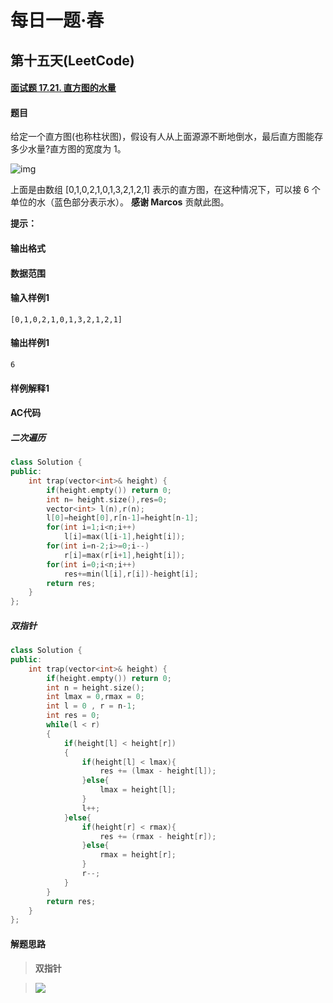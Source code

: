 # 每日一题·春

## 第十五天(LeetCode)

#### [面试题 17.21. 直方图的水量](https://leetcode-cn.com/problems/volume-of-histogram-lcci/)

#### 题目

给定一个直方图(也称柱状图)，假设有人从上面源源不断地倒水，最后直方图能存多少水量?直方图的宽度为 1。

![img](https://assets.leetcode-cn.com/aliyun-lc-upload/uploads/2018/10/22/rainwatertrap.png)

上面是由数组 [0,1,0,2,1,0,1,3,2,1,2,1] 表示的直方图，在这种情况下，可以接 6 个单位的水（蓝色部分表示水）。 **感谢 Marcos** 贡献此图。

**提示：**



#### 输出格式



#### 数据范围



#### 输入样例1

```
[0,1,0,2,1,0,1,3,2,1,2,1]
```

#### 输出样例1

```
6
```

#### 样例解释1

> 

#### AC代码

##### 二次遍历

```c++
class Solution {
public:
    int trap(vector<int>& height) {
        if(height.empty()) return 0;
        int n= height.size(),res=0;
        vector<int> l(n),r(n);
        l[0]=height[0],r[n-1]=height[n-1];
        for(int i=1;i<n;i++)
            l[i]=max(l[i-1],height[i]);
        for(int i=n-2;i>=0;i--)
            r[i]=max(r[i+1],height[i]);
        for(int i=0;i<n;i++)
            res+=min(l[i],r[i])-height[i];
        return res;
    }
};
```

##### 双指针

```c++
class Solution {
public:
    int trap(vector<int>& height) {
        if(height.empty()) return 0;
        int n = height.size();
        int lmax = 0,rmax = 0;
        int l = 0 , r = n-1;
        int res = 0;
        while(l < r)
        {
            if(height[l] < height[r])
            {
                if(height[l] < lmax){
                    res += (lmax - height[l]);
                }else{
                    lmax = height[l];
                }
                l++;
            }else{
                if(height[r] < rmax){
                    res += (rmax - height[r]);
                }else{
                    rmax = height[r];
                }
                r--;
            }
        }
        return res;
    }
};
```

#### 解题思路

> **双指针**

>  ![](https://images.21hut.com/typora/202103/21/172411-74706.gif)

